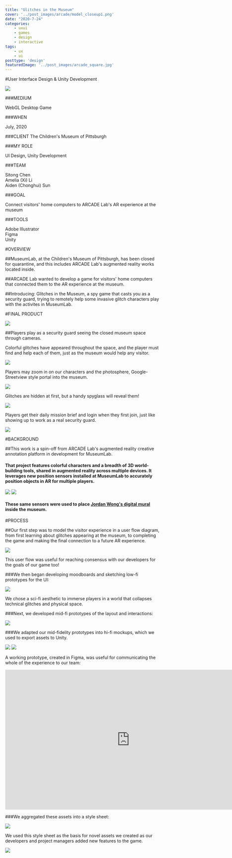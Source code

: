 ```yaml
---
title: "Glitches in the Museum"
cover: '../post_images/arcade/model_closeup1.png'
date: "2020-7-24"
categories:
    - uxui
    - games
    - design
    - interactive
tags:
    - ux
    - ui
posttype: 'design'
featuredImage: '../post_images/arcade_square.jpg'
---
```


#User Interface Design & Unity Development

<cover-img>

<img src="../post_images/arcade/arcade_desktop_mockup.jpg">

</cover-img>

<design-meta>

###MEDIUM

WebGL Desktop Game

###WHEN

July, 2020

###CLIENT
The Children's Museum of Pittsburgh

###MY ROLE

UI Design, Unity Development

###TEAM

Sitong Chen\
Amelia (Xi) Li\
Aiden (Chonghui) Sun

###GOAL

Connect visitors' home computers to ARCADE Lab's AR experience at the museum

###TOOLS

Adobe Illustrator\
Figma\
Unity

</design-meta>

<grid-container>

#OVERVIEW

##MuseumLab, at the Children's Museum of Pittsburgh, has been closed for quarantine, and this includes ARCADE Lab's augmented reality works located inside.

##ARCADE Lab wanted to develop a game for visitors' home computers that connected them to the AR experience at the museum.

##Introducing: Glitches in the Museum, a spy game that casts you as a security guard, trying to remotely help some invasive glitch characters play with the activites in MuseumLab.

#FINAL PRODUCT

<full-width-image>

<img src="../post_images/arcade/final_gallery_view2.png">

</full-width-image>

##Players play as a security guard seeing the closed museum space through cameras.

Colorful glitches have appeared throughout the space, and the player must find and help each of them, just as the museum would help any visitor.

<img src="../post_images/arcade/soundbooth.png">

Players may zoom in on our characters and the photosphere, Google-Streetview style portal into the museum.

<img src="../post_images/arcade/model_closeup2.png">

Glitches are hidden at first, but a handy spyglass will reveal them!

<img src="../post_images/arcade/individual_view1.png">

Players get their daily mission brief and login when they first join, just like showing up to work as a real security guard.

<img src="../post_images/arcade/mission_brief.png">

#BACKGROUND

##This work is a spin-off from ARCADE Lab's augmented reality creative annotation platform in development for MuseumLab.

<text-pair>

<h4>

That project features colorful characters and a breadth of 3D world-building tools, shared in augmented reality across multiple devices. It leverages new position sensors installed at MuseumLab to accurately position objects in AR for multiple players.

</h4>

<img src="../post_images/arcade/arcade_academy.jpg">

</text-pair>

<!-- <img src="../post_images/arcade/wongface_ad.jpg"> -->

<img-pair>

<img src="../post_images/arcade/wongface_ad.jpg">

<h4>

These same sensors were used to place [Jordan Wong's digital mural](https://www.facebook.com/events/childrens-museum-of-pittsburgh/wongface-at-childrens-museum-of-pittsburgh/2394319897336149/) inside the museum.

</h4>

</img-pair>


#PROCESS

##Our first step was to model the visitor experience in a user flow diagram, from first learning about glitches appearing at the museum, to completing the game and making the final connection to a future AR experience.

<full-width-image>

<img src="../post_images/arcade/user_flow.png">

</full-width-image>

This user flow was useful for reaching consensus with our developers for the goals of our game too!

###We then began developing moodboards and sketching low-fi prototypes for the UI:

<img src="../post_images/arcade/inspirations.jpg">

We chose a sci-fi aesthetic to immerse players in a world that collapses technical glitches and physical space.

###Next, we developed mid-fi prototypes of the layout and interactions:

<full-width-image>

<img src="../post_images/arcade/midfi.jpg">

</full-width-image>

###We adapted our mid-fidelity prototypes into hi-fi mockups, which we used to export assets to Unity.

<img src="../post_images/arcade/gallery_view_midfi.png">

<img src="../post_images/arcade/gallery_view_hover.png">

A working prototype, created in Figma, was useful for communicating the whole of the experience to our team:

<iframe style="border: 1px solid rgba(0, 0, 0, 0.1);" width="800" height="450" src="https://www.figma.com/embed?embed_host=share&url=https%3A%2F%2Fwww.figma.com%2Fproto%2Fv7lov8OfgSkTDurVtqygAU%2FARCADE-User-Flow%3Fnode-id%3D140%253A1626%26scaling%3Dmin-zoom&chrome=DOCUMENTATION" allowfullscreen></iframe>

###We aggregated these assets into a style sheet:

<img src="../post_images/arcade/style_sheet.png">

We used this style sheet as the basis for novel assets we created as our developers and project managers added new features to the game.

<img src="../post_images/arcade/mission_completed.png">

</grid-container>